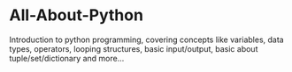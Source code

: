 # All-About-Python
Introduction to python programming, covering concepts like variables, data types, operators, looping structures, basic input/output, basic about tuple/set/dictionary and more...
